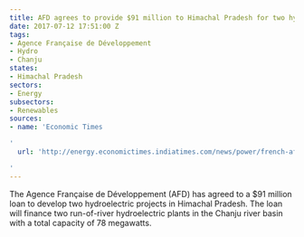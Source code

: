 ```yaml
---
title: AFD agrees to provide $91 million to Himachal Pradesh for two hydro projects
date: 2017-07-12 17:51:00 Z
tags:
- Agence Française de Développement
- Hydro
- Chanju
states:
- Himachal Pradesh
sectors:
- Energy
subsectors:
- Renewables
sources:
- name: 'Economic Times

'
  url: 'http://energy.economictimes.indiatimes.com/news/power/french-afd-approves-80-mn-euro-loan-for-hydro-projects-in-himachal-pradesh/59451935

'
---
```


The Agence Française de Développement (AFD) has agreed to a $91 million loan to develop two hydroelectric projects in Himachal Pradesh. The loan will finance two run-of-river hydroelectric plants in the Chanju river basin with a total capacity of 78 megawatts.
